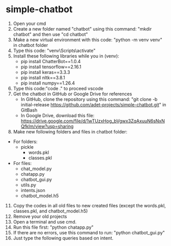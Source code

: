 # simple-chatbot

1. Open your cmd
2. Create a new folder named "chatbot" using this command: "mkdir chatbot" and then use "cd chatbot"
3. Make a new virtual environment with this code: "python -m venv venv" in chatbot folder
4. Type this code: "venv\Scripts\activate"
5. Install these following libraries while you in (venv):
   - pip install ChatterBot==1.0.4
   - pip install tensorflow==2.16.1
   - pip install keras==3.3.3
   - pip install nltk==3.8.1
   - pip install numpy==1.26.4
6. Type this code:"code ." to proceed vscode
7. Get the chatbot in GitHub or Google Drive for references
   - In GitHub, clone the repository using this command: "git clone -b initial-release https://github.com/adet-projects/simple-chatbot.git" in GitBash
   - In Google Drive, download this file: https://drive.google.com/file/d/1wTUzxHog_bVgwx3ZqAxuuN6sNxNQfkIm/view?usp=sharing
10. Make new following folders and files in chatbot folder:
   - For folders:
     - pickle 
       - words.pkl
       - classes.pkl
   - For files:
     - chat_model.py
     - chatapp.py
     - chatbot_gui.py
     - utils.py
     - intents.json
     - chatbot_model.h5
11. Copy the codes in all old files to new created files (except the words.pkl, classes.pkl, and chatbot_model.h5)
12. Remove your old projects 
13. Open a terminal and use cmd.
14. Run this file first: "python chatapp.py"
15. If there are no errors, use this command to run: "python chatbot_gui.py"
16. Just type the following queries based on intent.
  
